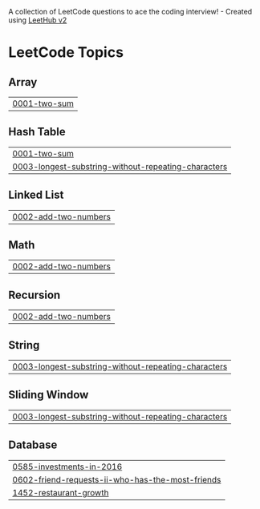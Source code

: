 A collection of LeetCode questions to ace the coding interview! - Created using [LeetHub v2](https://github.com/arunbhardwaj/LeetHub-2.0)
<!---LeetCode Topics Start-->
# LeetCode Topics
## Array
|  |
| ------- |
| [0001-two-sum](https://github.com/DineshlakshmananM/Leetcode/tree/master/0001-two-sum) |
## Hash Table
|  |
| ------- |
| [0001-two-sum](https://github.com/DineshlakshmananM/Leetcode/tree/master/0001-two-sum) |
| [0003-longest-substring-without-repeating-characters](https://github.com/DineshlakshmananM/Leetcode/tree/master/0003-longest-substring-without-repeating-characters) |
## Linked List
|  |
| ------- |
| [0002-add-two-numbers](https://github.com/DineshlakshmananM/Leetcode/tree/master/0002-add-two-numbers) |
## Math
|  |
| ------- |
| [0002-add-two-numbers](https://github.com/DineshlakshmananM/Leetcode/tree/master/0002-add-two-numbers) |
## Recursion
|  |
| ------- |
| [0002-add-two-numbers](https://github.com/DineshlakshmananM/Leetcode/tree/master/0002-add-two-numbers) |
## String
|  |
| ------- |
| [0003-longest-substring-without-repeating-characters](https://github.com/DineshlakshmananM/Leetcode/tree/master/0003-longest-substring-without-repeating-characters) |
## Sliding Window
|  |
| ------- |
| [0003-longest-substring-without-repeating-characters](https://github.com/DineshlakshmananM/Leetcode/tree/master/0003-longest-substring-without-repeating-characters) |
## Database
|  |
| ------- |
| [0585-investments-in-2016](https://github.com/DineshlakshmananM/Leetcode/tree/master/0585-investments-in-2016) |
| [0602-friend-requests-ii-who-has-the-most-friends](https://github.com/DineshlakshmananM/Leetcode/tree/master/0602-friend-requests-ii-who-has-the-most-friends) |
| [1452-restaurant-growth](https://github.com/DineshlakshmananM/Leetcode/tree/master/1452-restaurant-growth) |
<!---LeetCode Topics End-->